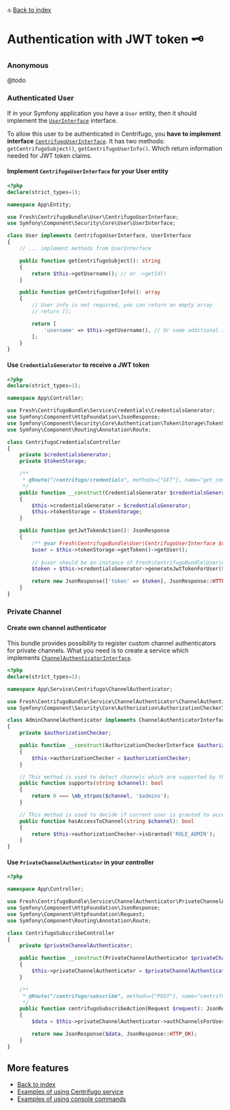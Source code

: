 🔝 [Back to index](./../../README.md "Back to index")

# Authentication with JWT token 🗝️️

### Anonymous

@todo

### Authenticated User

If in your Symfony application you have a `User` entity, then it should implement the [`UserInterface`](https://github.com/symfony/security-core/blob/master/User/UserInterface.php) interface.

To allow this user to be authenticated in Centrifugo, you **have to implement interface** [`CentrifugoUserInterface`](./../../User/CentrifugoUserInterface.php).
It has two methods: `getCentrifugoSubject()`, `getCentrifugoUserInfo()`. Which return information needed for JWT token claims.

#### Implement `CentrifugoUserInterface` for your User entity

```php
<?php
declare(strict_types=1);

namespace App\Entity;

use Fresh\CentrifugoBundle\User\CentrifugoUserInterface;
use Symfony\Component\Security\Core\User\UserInterface;

class User implements CentrifugoUserInterface, UserInterface
{
    // ... implement methods from UserInterface

    public function getCentrifugoSubject(): string
    {
        return $this->getUsername(); // or ->getId()
    }

    public function getCentrifugoUserInfo(): array
    {
        // User info is not required, you can return an empty array
        // return [];

        return [
            'username' => $this->getUsername(), // Or some additional info, if you wish
        ];
    }
}

```

#### Use `CredentialsGenerator` to receive a JWT token

```php
<?php
declare(strict_types=1);

namespace App\Controller;

use Fresh\CentrifugoBundle\Service\Credentials\CredentialsGenerator;
use Symfony\Component\HttpFoundation\JsonResponse;
use Symfony\Component\Security\Core\Authentication\Token\Storage\TokenStorageInterface;
use Symfony\Component\Routing\Annotation\Route;

class CentrifugoCredentialsController
{
    private $credentialsGenerator;
    private $tokenStorage;

    /**
     * @Route("/centrifugo/credentials", methods={"GET"}, name="get_centrifugo_credentials_for_current_user")
     */
    public function __construct(CredentialsGenerator $credentialsGenerator, TokenStorageInterface $tokenStorage)
    {
        $this->credentialsGenerator = $credentialsGenerator;
        $this->tokenStorage = $tokenStorage;
    }

    public function getJwtTokenAction(): JsonResponse
    {
        /** @var Fresh\CentrifugoBundle\User\CentrifugoUserInterface $user */
        $user = $this->tokenStorage->getToken()->getUser();
        
        // $user should be an instance of Fresh\CentrifugoBundle\User\CentrifugoUserInterface
        $token = $this->credentialsGenerator->generateJwtTokenForUser($user);

        return new JsonResponse(['token' => $token], JsonResponse::HTTP_OK);
    }
}
```

### Private Channel

#### Create own channel authenticator

This bundle provides possibility to register custom channel authenticators for private channels.
What you need is to create a service which implements [`ChannelAuthenticatorInterface`](./../../Service/ChannelAuthenticator/ChannelAuthenticatorInterface.php).

```php
<?php
declare(strict_types=1);

namespace App\Service\Centrifugo\ChannelAuthenticator;

use Fresh\CentrifugoBundle\Service\ChannelAuthenticator\ChannelAuthenticatorInterface;
use Symfony\Component\Security\Core\Authorization\AuthorizationCheckerInterface;

class AdminChannelAuthenticator implements ChannelAuthenticatorInterface
{
    private $authorizationChecker;

    public function __construct(AuthorizationCheckerInterface $authorizationChecker)
    {
        $this->authorizationChecker = $authorizationChecker;
    }

    // This method is used to detect channels which are supported by this channel authenticator
    public function supports(string $channel): bool
    {
        return 0 === \mb_strpos($channel, '$admins');
    }

    // This method is used to decide if current user is granted to access this private channel
    public function hasAccessToChannel(string $channel): bool
    {
        return $this->authorizationChecker->isGranted('ROLE_ADMIN');
    }
}
```

#### Use `PrivateChannelAuthenticator` in your controller

```php
<?php

namespace App\Controller;

use Fresh\CentrifugoBundle\Service\ChannelAuthenticator\PrivateChannelAuthenticator;
use Symfony\Component\HttpFoundation\JsonResponse;
use Symfony\Component\HttpFoundation\Request;
use Symfony\Component\Routing\Annotation\Route;

class CentrifugoSubscribeController
{
    private $privateChannelAuthenticator;

    public function __construct(PrivateChannelAuthenticator $privateChannelAuthenticator)
    {
        $this->privateChannelAuthenticator = $privateChannelAuthenticator;
    }

    /**
     * @Route("/centrifugo/subscribe", methods={"POST"}, name="centrifugo_subscribe")
     */
    public function centrifugoSubscribeAction(Request $request): JsonResponse
    {
        $data = $this->privateChannelAuthenticator->authChannelsForUserFromRequest($request);

        return new JsonResponse($data, JsonResponse::HTTP_OK);
    }
}
```

## More features

* [Back to index](./../../README.md "Back to index")
* [Examples of using Centrifugo service](./centrifugo_service_methods.md "Examples of using Centrifugo service")
* [Examples of using console commands](./console_commands.md "Examples of using console commands")
